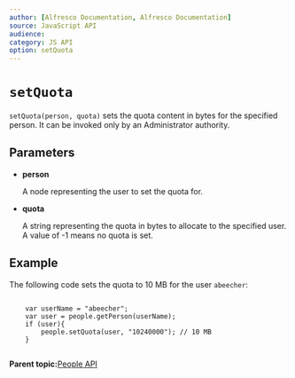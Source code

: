 ```yaml
---
author: [Alfresco Documentation, Alfresco Documentation]
source: JavaScript API
audience: 
category: JS API
option: setQuota
---
```


# `setQuota`

`setQuota(person, quota)` sets the quota content in bytes for the specified person. It can be invoked only by an Administrator authority.

## Parameters

-   **person**

    A node representing the user to set the quota for.

-   **quota**

    A string representing the quota in bytes to allocate to the specified user. A value of -1 means no quota is set.


## Example

The following code sets the quota to 10 MB for the user `abeecher`:

```

    var userName = "abeecher";
    var user = people.getPerson(userName);
    if (user){
        people.setQuota(user, "10240000"); // 10 MB
    }
      
```

**Parent topic:**[People API](../references/API-JS-People.md)

